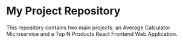 # My Project Repository

This repository contains two main projects: an Average Calculator Microservice and a Top N Products React Frontend Web Application. 

